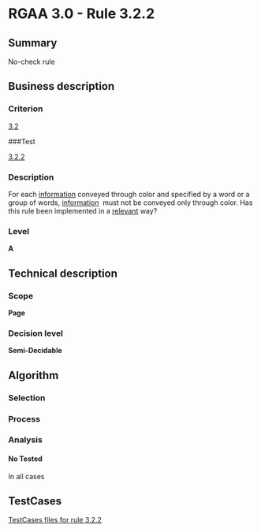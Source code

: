# RGAA 3.0 -  Rule 3.2.2

## Summary

No-check rule

## Business description

### Criterion

[3.2](http://disic.github.io/rgaa_referentiel_en/RGAA3.0_Criteria_English_version_v1.html#crit-3-2)

###Test

[3.2.2](http://disic.github.io/rgaa_referentiel_en/RGAA3.0_Criteria_English_version_v1.html#test-3-2-2)

### Description
For each <a href="http://disic.github.io/rgaa_referentiel_en/RGAA3.0_Glossary_English_version_v1.html#mInfoCouleur">information</a>
    conveyed through color and specified by a word or a group of
    words, <a href="http://disic.github.io/rgaa_referentiel_en/RGAA3.0_Glossary_English_version_v1.html#mInfoCouleur">information</a>&nbsp;
    must not be conveyed only through color. Has this rule been
    implemented in a <a href="http://disic.github.io/rgaa_referentiel_en/RGAA3.0_Glossary_English_version_v1.html#mPertinence">relevant</a> way? 


### Level

**A**

## Technical description

### Scope

**Page**

### Decision level

**Semi-Decidable**

## Algorithm

### Selection

### Process

### Analysis

#### No Tested 

In all cases






##  TestCases 

[TestCases files for rule 3.2.2](https://github.com/Asqatasun/Asqatasun/tree/master/rules/rules-rgaa3.0/src/test/resources/testcases/rgaa30/Rgaa30Rule030202/) 


